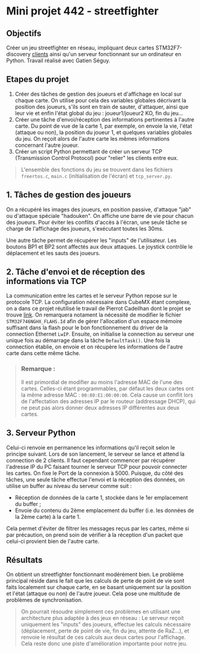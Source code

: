 # Mini projet 442 - streetfighter

## Objectifs

Créer un jeu streetfighter en réseau, impliquant deux cartes STM32F7-discovery <ins>clients</ins> ainsi qu'un serveur fonctionnant sur un ordinateur en Python. Travail réalisé avec Gatien Séguy. 

## Etapes du projet

1. Créer des tâches de gestion des joueurs et d'affichage en local sur chaque carte. On utilise pour cela des variables globales décrivant la position des joueurs, s'ils sont en train de sauter, d'attaquer, ainsi que leur vie et enfin l'état global du jeu : joueur1/joueur2 KO, fin du jeu...
2. Créer une tâche d'envoi/réception des informations pertinentes à l'autre carte. Du point de vue de la carte 1, par exemple, on envoie la vie, l'état (attaque ou non), la position du joueur 1, et quelques variables globales du jeu. On reçoit alors de l'autre carte les mêmes informations concernant l'autre joueur.
3. Créer un script Python permettant de créer un serveur TCP (Transmission Control Protocol) pour "relier" les clients entre eux.

> L'ensemble des fonctions du jeu se trouvent dans les fichiers `freertos.c`, `main.c` (initialisation de l'écran) et `tcp_server.py`.

## 1. Tâches de gestion des joueurs

On a récupéré les images des joueurs, en position passive, d'attaque "jab" ou d'attaque spéciale "hadouken". On affiche une barre de vie pour chacun des joueurs. Pour éviter les conflits d'accès à l'écran, une seule tâche se charge de l'affichage des joueurs, s'exécutant toutes les 30ms.

Une autre tâche permet de récupérer les "inputs" de l'utilisateur. Les boutons BP1 et BP2 sont affectés aux deux attaques. Le joystick contrôle le déplacement et les sauts des joueurs. 

## 2. Tâche d'envoi et de réception des informations via TCP

La communication entre les cartes et le serveur Python repose sur le protocole TCP. La configuration nécessaire dans CubeMX étant complexe, on a dans ce projet réutilisé le travail de Pierrot Cadeilhan dont le projet se trouve <a href="https://github.com/pierrot-cadeilhan/miniprojet-LwIP/tree/main ici ">link</a>. On remarquera notament la nécessité de modifier le fichier `STM32F746NGHX_FLAHS.Id` afin de gérer l'allocation d'un espace mémoire suffisant dans la flash pour le bon fonctionnement du driver de la connection Ethernet `LwIP`. Ensuite, on initialise la connection au serveur une unique fois au démarrage dans la tâche `DefaultTask()`. Une fois la connection établie, on envoie et on récupère les informations de l'autre carte dans cette même tâche. 

> ### Remarque :
> Il est primordial de modifier au moins l'adresse MAC de l'une des cartes. Celles-ci étant programmables, par défaut les deux cartes ont la même adresse MAC : `00:80:E1:00:00:00`. Cela cause un conflit lors de l'affectation des adresses IP par le routeur (addressage DHCP), qui ne peut pas alors donner deux adresses IP différentes aux deux cartes.


## 3. Serveur Python

Celui-ci renvoie en permanence les informations qu'il reçoit selon le principe suivant. Lors de son lancement, le serveur se lance et attend la connection de 2 clients. Il faut cependant commencer par récupérer l'adresse IP du PC faisant tourner le serveur TCP pour pouvoir connecter les cartes. On fixe le Port de la connexion à 5000. Puisque, du côté des tâches, une seule tâche effectue l'envoi et la réception des données, on utilise un buffer au niveau du serveur comme suit :

* Réception de données de la carte 1, stockée dans le 1er emplacement du buffer ;
* Envoie du contenu du 2ème emplacement du buffer (i.e. les données de la 2ème carte) à la carte 1.

Cela permet d'éviter de filtrer les messages reçus par les cartes, même si par précaution, on prend soin de vérifier à la réception d'un packet que celui-ci provient bien de l'autre carte.

## Résultats

On obtient un streetfighter fonctionnant modérément bien. Le problème principal réside dans le fait que les calculs de perte de point de vie sont faits localement sur chaque carte, en se basant uniquement sur la position et l'état (attaque ou non) de l'autre joueur. Cela pose une multitude de problèmes de synchronisation. 

> On pourrait résoudre simplement ces problèmes en utilisant une architecture plus adaptée à des jeux en réseau :
> Le serveur reçoit uniquement les "inputs" des joueurs, effectue les calculs nécessaire (déplacement, perte de point de vie, fin du jeu, attente de RaZ...), et renvoie le résultat de ces calculs aux deux cartes pour l'affichage. Cela reste donc une piste d'amélioration importante pour notre jeu. 
